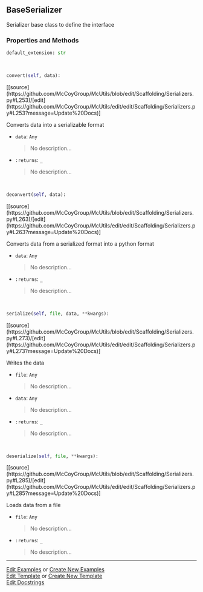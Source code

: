 ## <a id="McUtils.Scaffolding.Serializers.BaseSerializer">BaseSerializer</a>
Serializer base class to define the interface

### Properties and Methods
```python
default_extension: str
```
<a id="McUtils.Scaffolding.Serializers.BaseSerializer.convert" class="docs-object-method">&nbsp;</a> 
```python
convert(self, data): 
```
<div class="docs-source-link" markdown="1">
[[source](https://github.com/McCoyGroup/McUtils/blob/edit/Scaffolding/Serializers.py#L253)/[edit](https://github.com/McCoyGroup/McUtils/edit/edit/Scaffolding/Serializers.py#L253?message=Update%20Docs)]
</div>

Converts data into a serializable format
- `data`: `Any`
    >No description...
- `:returns`: `_`
    >No description...

<a id="McUtils.Scaffolding.Serializers.BaseSerializer.deconvert" class="docs-object-method">&nbsp;</a> 
```python
deconvert(self, data): 
```
<div class="docs-source-link" markdown="1">
[[source](https://github.com/McCoyGroup/McUtils/blob/edit/Scaffolding/Serializers.py#L263)/[edit](https://github.com/McCoyGroup/McUtils/edit/edit/Scaffolding/Serializers.py#L263?message=Update%20Docs)]
</div>

Converts data from a serialized format into a python format
- `data`: `Any`
    >No description...
- `:returns`: `_`
    >No description...

<a id="McUtils.Scaffolding.Serializers.BaseSerializer.serialize" class="docs-object-method">&nbsp;</a> 
```python
serialize(self, file, data, **kwargs): 
```
<div class="docs-source-link" markdown="1">
[[source](https://github.com/McCoyGroup/McUtils/blob/edit/Scaffolding/Serializers.py#L273)/[edit](https://github.com/McCoyGroup/McUtils/edit/edit/Scaffolding/Serializers.py#L273?message=Update%20Docs)]
</div>

Writes the data
- `file`: `Any`
    >No description...
- `data`: `Any`
    >No description...
- `:returns`: `_`
    >No description...

<a id="McUtils.Scaffolding.Serializers.BaseSerializer.deserialize" class="docs-object-method">&nbsp;</a> 
```python
deserialize(self, file, **kwargs): 
```
<div class="docs-source-link" markdown="1">
[[source](https://github.com/McCoyGroup/McUtils/blob/edit/Scaffolding/Serializers.py#L285)/[edit](https://github.com/McCoyGroup/McUtils/edit/edit/Scaffolding/Serializers.py#L285?message=Update%20Docs)]
</div>

Loads data from a file
- `file`: `Any`
    >No description...
- `:returns`: `_`
    >No description...





___

[Edit Examples](https://github.com/McCoyGroup/McUtils/edit/edit/ci/examples/McUtils/Scaffolding/Serializers/BaseSerializer.md) or 
[Create New Examples](https://github.com/McCoyGroup/McUtils/new/edit/?filename=ci/examples/McUtils/Scaffolding/Serializers/BaseSerializer.md) <br/>
[Edit Template](https://github.com/McCoyGroup/McUtils/edit/edit/ci/docs/McUtils/Scaffolding/Serializers/BaseSerializer.md) or 
[Create New Template](https://github.com/McCoyGroup/McUtils/new/edit/?filename=ci/docs/templates/McUtils/Scaffolding/Serializers/BaseSerializer.md) <br/>
[Edit Docstrings](https://github.com/McCoyGroup/McUtils/edit/edit/McUtils/Scaffolding/Serializers.py?message=Update%20Docs)